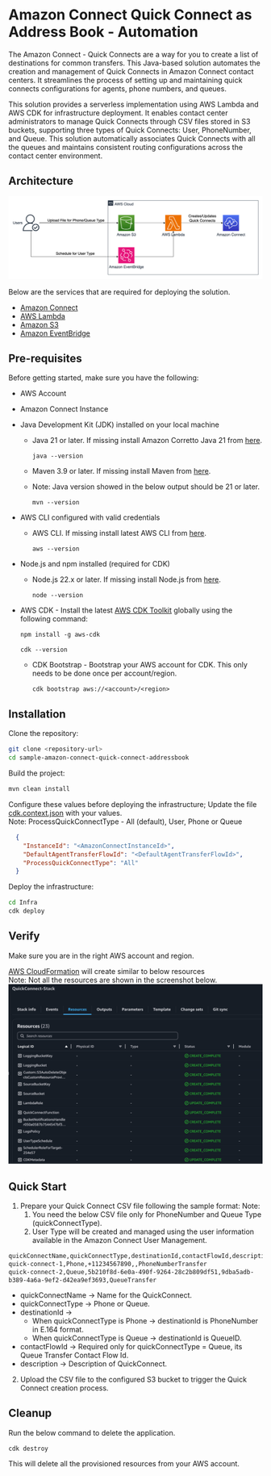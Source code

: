 # Amazon Connect Quick Connect as Address Book - Automation

The Amazon Connect - Quick Connects are a way for you to create a list of destinations for common transfers. This Java-based solution automates the creation and management of Quick Connects in Amazon Connect contact centers. It streamlines the process of setting up and maintaining quick connects configurations for agents, phone numbers, and queues.

This solution provides a serverless implementation using AWS Lambda and AWS CDK for infrastructure deployment. It enables contact center administrators to manage Quick Connects through CSV files stored in S3 buckets, supporting three types of Quick Connects: User, PhoneNumber, and Queue. 
This solution automatically associates Quick Connects with all the queues and maintains consistent routing configurations across the contact center environment.

## Architecture

![Architecture Diagram](images/amazon-connect-quick-connect.png)

Below are the services that are required for deploying the solution.

* [Amazon Connect](https://docs.aws.amazon.com/connect/latest/adminguide/what-is-amazon-connect.html)
* [AWS Lambda](https://docs.aws.amazon.com/lambda/latest/dg/welcome.html)
* [Amazon S3](https://docs.aws.amazon.com/AmazonS3/latest/userguide/Welcome.html)
* [Amazon EventBridge](https://docs.aws.amazon.com/eventbridge/latest/userguide/what-is-amazon-eventbridge.html)

## Pre-requisites

Before getting started, make sure you have the following:

- AWS Account
- Amazon Connect Instance
- Java Development Kit (JDK) installed on your local machine
  - Java 21 or later. If missing install Amazon Corretto Java 21 from [here](https://docs.aws.amazon.com/corretto/latest/corretto-21-ug/what-is-corretto-21.html).
    ```shell
    java --version
    ```

  - Maven 3.9 or later. If missing install Maven from [here](https://maven.apache.org/download.cgi).
  - Note: Java version showed in the below output should be 21 or later.
    ```shell
    mvn --version
    ```

- AWS CLI configured with valid credentials
  - AWS CLI. If missing install latest AWS CLI from [here](https://docs.aws.amazon.com/cli/latest/userguide/install-cliv2.html).
    ```shell
    aws --version
    ```
- Node.js and npm installed (required for CDK)
  - Node.js 22.x or later. If missing install Node.js from [here](https://nodejs.org/en/download/).
    ```shell
    node --version
    ```

- AWS CDK - Install the latest [AWS CDK Toolkit](https://docs.aws.amazon.com/cdk/v2/guide/cli.html) globally using the following command:
    ```shell
    npm install -g aws-cdk
    ```
    ```shell
    cdk --version
    ```
  - CDK Bootstrap - Bootstrap your AWS account for CDK. This only needs to be done once per account/region.
    ```shell
    cdk bootstrap aws://<account>/<region>
    ```


## Installation

Clone the repository:
```bash
git clone <repository-url>
cd sample-amazon-connect-quick-connect-addressbook
```

Build the project:
```bash
mvn clean install
```

Configure these values before deploying the infrastructure; Update the file [cdk.context.json](./Infra/cdk.context.json) with your values.
<br> Note: ProcessQuickConnectType - All (default), User, Phone or Queue 
  ```json
    {
      "InstanceId": "<AmazonConnectInstanceId>",
      "DefaultAgentTransferFlowId": "<DefaultAgentTransferFlowId>",
      "ProcessQuickConnectType": "All"
    }
  ```

Deploy the infrastructure:
```bash
cd Infra
cdk deploy
```

## Verify
Make sure you are in the right AWS account and region.

[AWS CloudFormation](https://us-west-2.console.aws.amazon.com/cloudformation/home) will create similar to below resources
<br> Note: Not all the resources are shown in the screenshot below.
![AWSCloudformation_Resources.png](/images/AWSCloudformation_Resources.png)


## Quick Start
1. Prepare your Quick Connect CSV file following the sample format:
Note: 
   1. You need the below CSV file only for PhoneNumber and Queue Type (quickConnectType).
   2. User Type will be created and managed using the user information available in the Amazon Connect User Management. 
```csv
quickConnectName,quickConnectType,destinationId,contactFlowId,description
quick-connect-1,Phone,+11234567890,,PhoneNumberTransfer
quick-connect-2,Queue,5b210f8d-6e0a-490f-9264-28c2b809df51,9dba5adb-b389-4a6a-9ef2-d42ea9ef3693,QueueTransfer
```
  - quickConnectName -> Name for the QuickConnect.
  - quickConnectType -> Phone or Queue.
  - destinationId -> 
    - When quickConnectType is Phone -> destinationId is PhoneNumber in E.164 format.
    - When quickConnectType is Queue -> destinationId is QueueID.
  - contactFlowId -> Required only for quickConnectType = Queue, its Queue Transfer Contact Flow Id.
  - description -> Description of QuickConnect.

2. Upload the CSV file to the configured S3 bucket to trigger the Quick Connect creation process.


## Cleanup

Run the below command to delete the application.
```shell
cdk destroy
```
This will delete all the provisioned resources from your AWS account.
